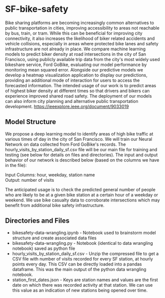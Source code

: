 # SF-bike-safety

Bike sharing platforms are becoming increasingly common alternatives to public transportation in cities, improving accessibility to areas not reachable by bus, train, or tram. While this can be beneficial for improving city connectivity, it also increases the likelihood of biker related accidents and vehicle collisions, especially in areas where protected bike lanes and safety infrastructure are not already in place. We compare machine learning models to predict biker density at road intersections in the city of San Francisco, using publicly available trip data from the city's most widely used bikeshare service, Ford GoBike, evaluating our model performance by monitoring mean squared error. Alongside our predictive models we develop a heatmap visualization application to display our predictions, providing an additional mode of interaction for users to access the forecasted information. The intended usage of our work is to predict areas of highest biker density at different times so that drivers and bikers can experience improved shared road safety. The deployment of our models can also inform city planning and alternative public transportation development. https://ieeexplore.ieee.org/document/9033019

## Model Structure
We propose a deep learning model to identify areas of high bike traffic at various times of day in the city of San Francisco. We will train our Neural Network on data collected from Ford GoBike's records. The hourly_visits_by_station_daily_sf.csv file will be our main file for training and testing (see below for details on files and directories). The input and output behavior of our network is described below (based on the columns we have in the file):  

Input Columns: hour, weekday, station name    
Output: number of visits  

The anticipated usage is to check the predicted general number of people who are likely to be at a given bike station at a certain hour of a weekday or weekend. We use bike casualty data to corroborate intersections which may benefit from additional bike safety infrastructure.  

## Directories and Files  
* bikesafety-data-wrangling.ipynb - Notebook used to brainstorm model structure and create associated data files  
* bikesafety-data-wrangling.py - Notebook (identical to data wrangling notebook) saved as python file  
* hourly_visits_by_station_daily_sf.csv - Unzip the compressed file to get a CSV file with number of visits recorded for every SF station, at hourly points every day. This CSV can be directly loaded into a pandas dataframe. This was the main output of the python data wrangling notebook.  
* station_first_dates.json - Keys are station names and values are the first date on which there was recorded activity at that station. We can use this value as an indication of new stations being opened over time.   
